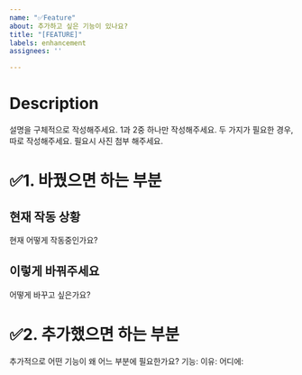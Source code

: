 ```yaml
---
name: "✅Feature"
about: 추가하고 싶은 기능이 있나요?
title: "[FEATURE]"
labels: enhancement
assignees: ''

---
```


# Description
설명을 구체적으로 작성해주세요.
1과 2중 하나만 작성해주세요.  두 가지가 필요한 경우, 따로 작성해주세요.
필요시 사진 첨부 해주세요.

# ✅1. 바꿨으면 하는 부분
## 현재 작동 상황
현재 어떻게 작동중인가요?
## 이렇게 바꿔주세요
어떻게 바꾸고 싶은가요?

# ✅2. 추가했으면 하는 부분
추가적으로 어떤 기능이 왜 어느 부분에 필요한가요?
기능:
이유:
어디에:

